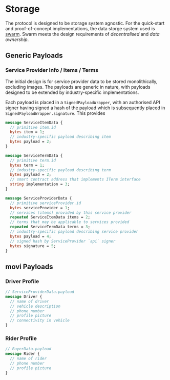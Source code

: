 # Storage

The protocol is designed to be storage system agnostic. For the quick-start and proof-of-concept implementations, the data storge system used is [swarm](https://ethswarm.org). Swarm meets the design requirements of *decentralised* and *data ownership*. 

## Generic Payloads

### Service Provider Info / Items / Terms

The initial design is for service provider data to be stored monolithically, excluding images. The payloads are generic in nature, with payloads designed to be extended by industry-specific implementations.

Each payload is placed in a `SignedPayloadWrapper`, with an authorised API signer having signed a hash of the payload which is subsequently placed in `SignedPayloadWrapper.signature`. This provides 

```protobuf
message ServiceItemData {
  // primitive item.id
  bytes item = 1;
  // industry-specific payload describing item
  bytes payload = 2;
}

message ServiceTermData {
  // primitive term.id
  bytes term = 1;
  // industry-specific payload describing term
  bytes payload = 2;
  // smart contract address that implements ITerm interface
  string implementation = 3;
}

message ServiceProviderData {
  // primitive serviceProvider.id
  bytes serviceProvider = 1;
  // services (items) provided by this service provider
  repeated ServiceItemData items = 2;
  // terms that may be applicable to services provided
  repeated ServiceTermData terms = 3;
  // industry-specific payload describing service provider
  bytes payload = 4;
  // signed hash by ServiceProvider `api` signer
  bytes signature = 5;
}
```

## movi Payloads

### Driver Profile

```protobuf
// ServiceProviderData.payload
message Driver {
  // name of driver
  // vehicle description
  // phone number
  // profile picture
  // connectivity in vehicle
}
```

### Rider Profile

```protobuf
// BuyerData.payload
message Rider {
  // name of rider
  // phone number
  // profile picture
}
```